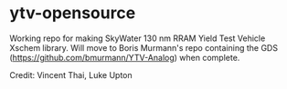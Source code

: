 # ytv-opensource
Working repo for making SkyWater 130 nm RRAM Yield Test Vehicle Xschem library.  Will move to Boris Murmann's repo containing the GDS (https://github.com/bmurmann/YTV-Analog) when complete.

Credit: Vincent Thai, Luke Upton
